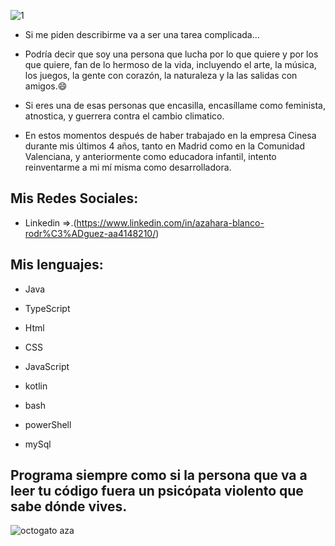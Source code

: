 
![1](https://user-images.githubusercontent.com/90633858/139233673-5740024a-dc9b-4d10-969b-cca546ed0e64.jpg)


- Si me piden describirme va a ser una tarea complicada...
- Podría decir que soy una persona que lucha por lo que quiere y por los que quiere, fan de lo hermoso de la vida, incluyendo el arte, la música, los juegos, la gente con corazón, la naturaleza y la las salidas con amigos.😄

- Si eres una de esas personas que encasilla, encasíllame como feminista, atnostica, y guerrera contra el cambio climatico.

- En estos momentos después de haber trabajado en la empresa Cinesa durante mis últimos 4 años, tanto en Madrid como en la Comunidad Valenciana, y anteriormente como educadora infantil, intento reinventarme a mi mí misma como desarrolladora.

## Mis Redes Sociales:
- Linkedin =>.(https://www.linkedin.com/in/azahara-blanco-rodr%C3%ADguez-aa4148210/)


Mis lenguajes:
----
- Java

- TypeScript

- Html

- CSS

- JavaScript

- kotlin

- bash

- powerShell

- mySql




Programa siempre como si la persona que va a leer tu código fuera un psicópata violento que sabe dónde vives.
---
![octogato aza](https://user-images.githubusercontent.com/90633858/139234821-271c8e1b-6c30-4689-bb6f-0df738dd03c2.png )

<!--
**Azaharabl/Azaharabl** is a ✨ _special_ ✨ repository because its `README.md` (this file) appears on your GitHub profile.

Here are some ideas to get you started:

- 🔭 I’m currently working on ...
- 🌱 I’m currently learning ...
- 👯 I’m looking to collaborate on ...
- 🤔 I’m looking for help with ...
- 💬 Ask me about ...
- 📫 How to reach me: ...
- 😄 Pronouns: ...
- ⚡ Fun fact: ...
-->
